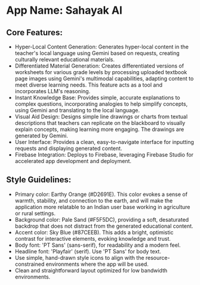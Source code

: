 # **App Name**: Sahayak AI

## Core Features:

- Hyper-Local Content Generation: Generates hyper-local content in the teacher's local language using Gemini based on requests, creating culturally relevant educational materials.
- Differentiated Material Generation: Creates differentiated versions of worksheets for various grade levels by processing uploaded textbook page images using Gemini's multimodal capabilities, adapting content to meet diverse learning needs. This feature acts as a tool and incorporates LLM's reasoning.
- Instant Knowledge Base: Provides simple, accurate explanations to complex questions, incorporating analogies to help simplify concepts, using Gemini and translating to the local language.
- Visual Aid Design: Designs simple line drawings or charts from textual descriptions that teachers can replicate on the blackboard to visually explain concepts, making learning more engaging. The drawings are generated by Gemini.
- User Interface: Provides a clean, easy-to-navigate interface for inputting requests and displaying generated content.
- Firebase Integration: Deploys to Firebase, leveraging Firebase Studio for accelerated app development and deployment.

## Style Guidelines:

- Primary color: Earthy Orange (#D2691E). This color evokes a sense of warmth, stability, and connection to the earth, and will make the application more relatable to an Indian user base working in agriculture or rural settings.
- Background color: Pale Sand (#F5F5DC), providing a soft, desaturated backdrop that does not distract from the generated educational content.
- Accent color: Sky Blue (#87CEEB). This adds a bright, optimistic contrast for interactive elements, evoking knowledge and trust.
- Body font: 'PT Sans' (sans-serif), for readability and a modern feel.
- Headline font: 'Playfair' (serif). Use 'PT Sans' for body text.
- Use simple, hand-drawn style icons to align with the resource-constrained environments where the app will be used.
- Clean and straightforward layout optimized for low bandwidth environments.